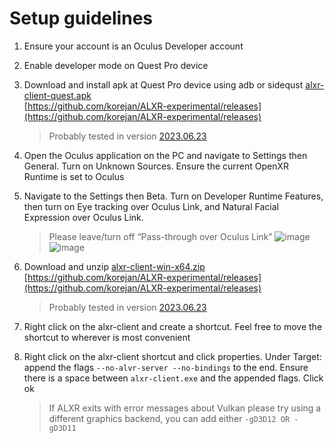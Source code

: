 # Setup guidelines

1. Ensure your account is an Oculus Developer account

2. Enable developer mode on Quest Pro device

3. Download and install apk at Quest Pro device using adb or sidequst [alxr-client-quest.apk  
    ](https://github.com/korejan/ALXR-experimental/releases/latest/download/alxr-client-quest.apk)[https://github.com/korejan/ALXR-experimental/releases](https://github.com/korejan/ALXR-experimental/releases)
    >Probably tested in version [2023.06.23](https://github.com/korejan/ALXR-experimental/releases/tag/v0.10.0%2Bnightly.2023.06.23)

4. Open the Oculus application on the PC and navigate to Settings then General. Turn on Unknown Sources. Ensure the current OpenXR Runtime is set to Oculus

5. Navigate to the Settings then Beta. Turn on Developer Runtime Features, then turn on Eye tracking over Oculus Link, and Natural Facial Expression over Oculus Link.
	  > Please leave/turn off “Pass-through over Oculus Link”
    > ![image](https://github.com/sjsanjsrh/QuestPro4Resonite/assets/16241081/fa3d61e4-30c9-4fef-8744-26f14a368a79)
    > ![image](https://github.com/sjsanjsrh/QuestPro4Resonite/assets/16241081/a428d42a-1be7-45b0-9e43-61782d63738a)

 4. Download and unzip [alxr-client-win-x64.zip  
    ](https://github.com/korejan/ALXR-experimental/releases/latest/download/alxr-client-win-x64.zip)[https://github.com/korejan/ALXR-experimental/releases](https://github.com/korejan/ALXR-experimental/releases)
    >Probably tested in version [2023.06.23](https://github.com/korejan/ALXR-experimental/releases/tag/v0.10.0%2Bnightly.2023.06.23)
 
 5. Right click on the alxr-client and create a shortcut. Feel free to move the shortcut to wherever is most convenient

 6.  Right click on the alxr-client shortcut and click properties. Under Target: append the flags ```--no-alvr-server --no-bindings``` to the end. Ensure there is a space between ```alxr-client.exe``` and the appended flags. Click ok
     > If ALXR exits with error messages about Vulkan please try using a different graphics backend, you can add either ```-gD3D12 OR -gD3D11```
